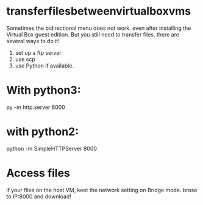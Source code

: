 # transferfilesbetweenvirtualboxvms

Sometimes the bidirectional menu does not work. even after installing the Virtual Box guest edition.
But you still need to transfer files. there are several ways to do it!
1. set up a ftp server
2. use scp
3. use Python if available.

# With python3:
py -m http.server 8000


# with python2:
python -m SimpleHTTPServer 8000

# Access files
if your files on the host VM, keet the network setting on Bridge mode.
brose to IP:8000 and download!
